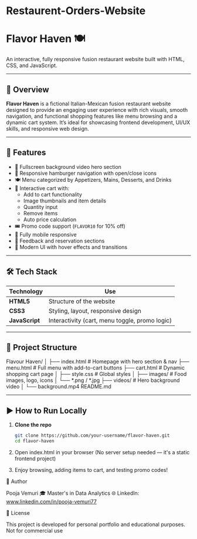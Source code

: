 # Restaurent-Orders-Website

# Flavor Haven 🍽️  
An interactive, fully responsive fusion restaurant website built with HTML, CSS, and JavaScript.

---

## 🌟 Overview

**Flavor Haven** is a fictional Italian-Mexican fusion restaurant website designed to provide an engaging user experience with rich visuals, smooth navigation, and functional shopping features like menu browsing and a dynamic cart system. It’s ideal for showcasing frontend development, UI/UX skills, and responsive web design.

---

## 🚀 Features

- 🎥 Fullscreen background video hero section
- 🧭 Responsive hamburger navigation with open/close icons
- 🍽️ Menu categorized by Appetizers, Mains, Desserts, and Drinks
- 🛒 Interactive cart with:
  - Add to cart functionality
  - Image thumbnails and item details
  - Quantity input
  - Remove items
  - Auto price calculation
- 🎟️ Promo code support (`FLAVOR10` for 10% off)
- 📱 Fully mobile responsive
- 💬 Feedback and reservation sections
- 🌈 Modern UI with hover effects and transitions

---

## 🛠️ Tech Stack

| Technology | Use |
|------------|-----|
| **HTML5** | Structure of the website |
| **CSS3**  | Styling, layout, responsive design |
| **JavaScript** | Interactivity (cart, menu toggle, promo logic) |

---

## 📁 Project Structure

Flavour Haven/
│
├── index.html # Homepage with hero section & nav
├── menu.html # Full menu with add-to-cart buttons
├── cart.html # Dynamic shopping cart page
│
├── style.css # Global styles
│
├── images/ # Food images, logo, icons
│ └── *.png / *.jpg
├── videos/ # Hero background video
│ └── background.mp4
 README.md 

 ---

## ▶️ How to Run Locally

1. **Clone the repo**
   ```bash
   git clone https://github.com/your-username/flavor-haven.git
   cd flavor-haven
2. Open index.html in your browser
(No server setup needed — it's a static frontend project)

3. Enjoy browsing, adding items to cart, and testing promo codes!
   
👤 Author

Pooja Vemuri
🎓 Master's in Data Analytics
🌐 LinkedIn: www.linkedin.com/in/pooja-vemuri77

📌 License

This project is developed for personal portfolio and educational purposes. Not for commercial use
